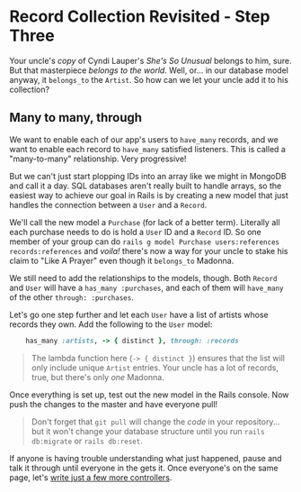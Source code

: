 # Record Collection Revisited - Step Three

Your uncle's *copy* of Cyndi Lauper's *She's So Unusual* belongs to him, sure. But that masterpiece *belongs to the world.* Well, or... in our database model anyway, it `belongs_to` the `Artist`. So how can we let your uncle add it to his collection?

## Many to many, through

We want to enable each of our app's users to `have_many` records, and we want to enable each record to `have_many` satisfied listeners. This is called a "many-to-many" relationship. Very progressive!

But we can't just start plopping IDs into an array like we might in MongoDB and call it a day. SQL databases aren't really built to handle arrays, so the easiest way to achieve our goal in Rails is by creating a new model that just handles the connection between a `User` and a `Record`.

We'll call the new model a `Purchase` (for lack of a better term). Literally all each purchase needs to do is hold a `User` ID and a `Record` ID. So one member of your group can do `rails g model Purchase users:references records:references` and *voila!* there's now a way for your uncle to stake his claim to "Like A Prayer" even though it `belongs_to` Madonna.

We still need to add the relationships to the models, though. Both `Record` and `User` will have a `has_many :purchases`, and each of them will `have_many` of the other `through: :purchases`. 

Let's go one step further and let each `User` have a list of artists whose records they own. Add the following to the `User` model:
```ruby
    has_many :artists, -> { distinct }, through: :records
```

>The lambda function here (`-> { distinct }`) ensures that the list will only include unique `Artist` entries. Your uncle has a lot of records, true, but there's only *one* Madonna.

Once everything is set up, test out the new model in the Rails console. Now push the changes to the master and have everyone pull!

>Don't forget that `git pull` will change the *code* in your repository... but it won't change your database structure until you run `rails db:migrate` or `rails db:reset`.

If anyone is having trouble understanding what just happened, pause and talk it through until everyone in the gets it. Once everyone's on the same page, let's [write just a few more controllers](StepFour.md).
